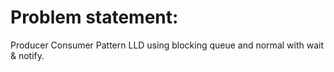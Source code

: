 # Problem statement:

Producer Consumer Pattern LLD using blocking queue and normal with wait & notify.
